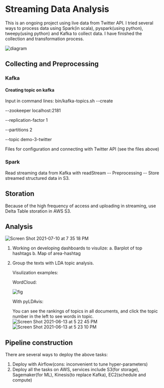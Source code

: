 # Streaming Data Analysis

This is an ongoing project using live data from Twitter API. I tried several ways to process data using Spark(in scala), pyspark(using python), tweepy(using python) and Kafka to collect data. I have finished the collection and transformation process. 

![diagram](https://user-images.githubusercontent.com/65391883/122473883-0ddcad00-cf88-11eb-9ad7-d41521b8e2b5.jpg)

## Collecting and Preprocessing 
### Kafka
#### Creating topic on kafka
Input in command lines:
bin/kafka-topics.sh 
--create 

--zookeeper localhost:2181 

--replication-factor 1 

--partitions 2 

--topic demo-3-twitter

Files for configuration and connecting with Twitter API (see the files above)

### Spark
Read streaming data from Kafka with readStream -- Preprocessing -- Store streamed structured data in S3.

## Storation
Because of the high frequency of access and uploading in streaming, use Delta Table storation in AWS S3.

## Analysis
![Screen Shot 2021-07-10 at 7 35 18 PM](https://user-images.githubusercontent.com/65391883/125179683-19517b80-e1b6-11eb-914f-c770f66c4b85.png)

1. Working on developing dashboards to visulize:
      a. Barplot of top hashtags
      b. Map of area-hashtag
2. Group the texts with LDA topic analysis.
   
   Visulization examples:
   
   WordCloud:
   
   ![fig](https://user-images.githubusercontent.com/65391883/121825072-1a09f700-cc76-11eb-91eb-3c7354edccd7.png)
   
   With pyLDAvis:
   
   You can see the rankings of topics in all documents, and click the topic number in the left to see words in topic.
   ![Screen Shot 2021-06-13 at 5 22 45 PM](https://user-images.githubusercontent.com/65391883/121825105-59384800-cc76-11eb-8715-cd5e2a6c2c09.png)
   ![Screen Shot 2021-06-13 at 5 23 10 PM](https://user-images.githubusercontent.com/65391883/121825106-5c333880-cc76-11eb-8816-e2b1afc49e47.png)


## Pipeline construction
There are several ways to deploy the above tasks:
1. Deploy with Airflow(cons: inconvenient to tune hyper-parameters)
2. Deploy all the tasks on AWS, services include S3(for storage), Sagemaker(for ML), Kinesis(to replace Kafka), EC2(schedule and compute) 

